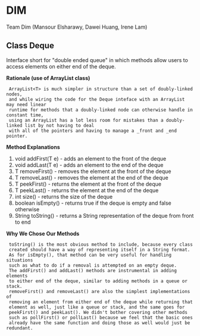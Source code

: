 # DIM
Team Dim (Mansour Elsharawy, Dawei Huang, Irene Lam)

## Class Deque
Interface short for "double ended queue" in which methods allow users to access elements on either end of the deque.

**Rationale (use of ArrayList<T> class)**

     ArrayList<T> is much simpler in structure than a set of doubly-linked nodes,
     and while wiring the code for the Deque inteface with an ArrayList may need linear
     runtime for methods that a doubly-linked node can otherwise handle in constant time,
     using an ArrayList has a lot less room for mistakes than a doubly-linked list by not having to deal
     with all of the pointers and having to manage a _front and _end pointer.

**Method Explanations**
1. void addFirst(T e) - adds an element to the front of the deque
2. void addLast(T e) - adds an element to the end of the deque
3. T removeFirst() - removes the element at the front of the deque
4. T removeLast() - removes the element at the end of the deque
5. T peekFirst() - returns the element at the front of the deque
6. T peekLast() - returns the element at the end of the deque
7. int size() - returns the size of the deque
8. boolean isEmpty() - returns true if the deque is empty and false otherwise
9. String toString() - returns a String representation of the deque from front to end

**Why We Chose Our Methods**

     toString() is the most obvious method to include, because every class
     created should have a way of representing itself in a String format.
     As for isEmpty(), that method can be very useful for handling situations
     such as what to do if a removal is attempted on an empty deque.
     The addFirst() and addLast() methods are instrumental in adding elements
     to either end of the deque, similar to adding methods in a queue or stack.
     removeFirst() and removeLast() are also the simplest implementations of
     removing an element from either end of the deque while returning that
     element as well, just like a queue or stack, and the same goes for
     peekFirst() and peekLast(). We didn't bother covering other methods
     such as pollFirst() or pollLast() because we feel that the basic ones
     already have the same function and doing those as well would just be redundant.
